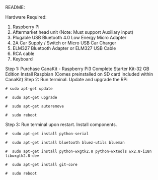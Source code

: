 README:

Hardware Required:
1. Raspberry Pi
2. Aftermarket head unit (Note: Must support Auxiliary input)
3. Plugable USB Bluetooth 4.0 Low Energy Micro Adapter 
4. 2A Car Supply / Switch or Micro USB Car Charger
5. ELM327 Bluetooth Adapter or ELM327 USB Cable
6. RCA cable 
7. Keyboard

Step 1: Purchase CanaKit - Raspberry Pi3 Complete Starter Kit-32 GB Edition
	Install Raspbian (Comes preinstalled on SD card included within CanaKit)
Step 2: Run terminal. Update and upgrade the RPi

	# sudo apt-get update
	
	#  sudo apt-get upgrade
	
	#  sudo apt-get autoremove
	
	#  sudo reboot
	
Step 3: Run terminal upon restart. Install components.

	#  sudo apt-get install python-serial
	
	#  sudo apt-get install bluetooth bluez-utils blueman
	
	#  sudo apt-get install python-wxgtk2.8 python-wxtools wx2.8-i18n libwxgtk2.8-dev
	
	#  sudo apt-get install git-core
	
	#  sudo reboot 
